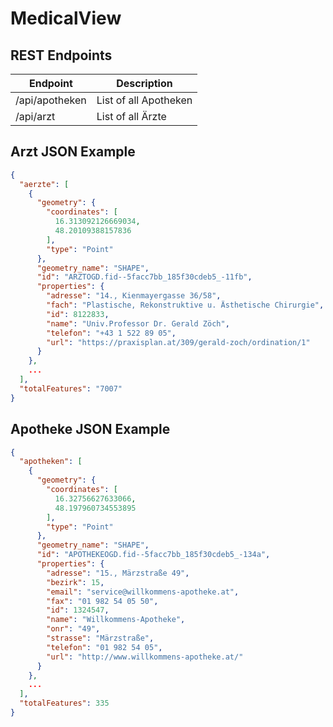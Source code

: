 # MedicalView

## REST Endpoints

| Endpoint       | Description           |
|----------------|-----------------------|
| /api/apotheken | List of all Apotheken |
| /api/arzt      | List of all Ärzte     |


## Arzt JSON Example

```json
{
  "aerzte": [
    {
      "geometry": {
        "coordinates": [
          16.313092126669034,
          48.20109388157836
        ],
        "type": "Point"
      },
      "geometry_name": "SHAPE",
      "id": "ARZTOGD.fid--5facc7bb_185f30cdeb5_-11fb",
      "properties": {
        "adresse": "14., Kienmayergasse 36/58",
        "fach": "Plastische, Rekonstruktive u. Ästhetische Chirurgie",
        "id": 8122833,
        "name": "Univ.Professor Dr. Gerald Zöch",
        "telefon": "+43 1 522 89 05",
        "url": "https://praxisplan.at/309/gerald-zoch/ordination/1"
      }
    },
    ...
  ],
  "totalFeatures": "7007"
}
```

## Apotheke JSON Example

```json
{
  "apotheken": [
    {
      "geometry": {
        "coordinates": [
          16.32756627633066,
          48.197960734553895
        ],
        "type": "Point"
      },
      "geometry_name": "SHAPE",
      "id": "APOTHEKEOGD.fid--5facc7bb_185f30cdeb5_-134a",
      "properties": {
        "adresse": "15., Märzstraße 49",
        "bezirk": 15,
        "email": "service@willkommens-apotheke.at",
        "fax": "01 982 54 05 50",
        "id": 1324547,
        "name": "Willkommens-Apotheke",
        "onr": "49",
        "strasse": "Märzstraße",
        "telefon": "01 982 54 05",
        "url": "http://www.willkommens-apotheke.at/"
      }
    },
    ...
  ],
  "totalFeatures": 335
}
```